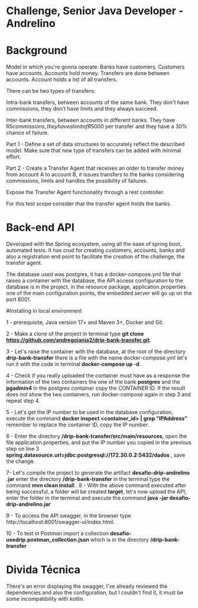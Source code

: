 # Challenge, Senior Java Developer - Andrelino

# Background 
Model in which you're gonna operate: Banks have customers. Customers have accounts. Accounts hold money. 
Transfers are done between accounts. Account holds a list of all transfers. 

There can be two types of transfers: 

Intra-bank transfers, between accounts of the same bank. They don't have commissions, they don't have limits and they always succeed. 

Inter-bank transfers, between accounts in different banks. They have R$5 commissions, they have a limit of R$5000 per transfer and they have a 30% chance of failure. 

Part 1 - Define a set of data structures to accurately reflect the described model. Make sure that new type of transfers can be added with minimal effort.

Part 2 - Create a Transfer Agent that receives an order to transfer money from account A to account B, it issues transfers to the banks considering commissions, limits and handles the possibility of failures.

Expose the Transfer Agent functionality through a rest controller.

For this test scope consider that the transfer agent holds the banks. 

# Back-end API

Developed with the Spring ecosystem, using all the ease of spring boot, automated tests. It has crud for creating customers, accounts, banks and also a registration end point to facilitate the creation of the challenge, the transfer agent.

The database used was postgres, it has a docker-compose.yml file that raises a container with the database, the API access configuration to the database is in the project, in the resource package, application.properties one of the main configuration points, the embedded server will go up on the port  8001.

#Installing in local environment

1 - prerequisite, Java version 17+ and Maven 3+, Docker and Git.

2 - Make a clone of the project in terminal type <b>git clone https://github.com/andregoiania2/drip-bank-transfer.git</b>.

3 - Let's raise the container with the database, at the root of the directory <b>drip-bank-transfer</b> there is a file with the name docker-compose.yml let's run it with the code in terminal <b>docker-compose up -d</b>.

4 - Check if you really uploaded the container <docker ps> must have as a response the information of the two containers the one of the bank <b>postgres</b> and the <b>pgadmin4</b> in the postgres container copy the CONTAINER ID. If the result does not show the two containers, run docker-compose again in step 3 and repeat step 4.

5 - Let's get the IP number to be used in the database configuration, execute the command <b>docker inspect <container_id> | grep "IPAddress"</b> remember to replace the container ID, copy the IP number.

6 - Enter the directory <b>/drip-bank-transfer/src/main/resources</b>, open the file application.properties, and put the IP number you copied in the previous step on line 3 <b>spring.datasource.url=jdbc:postgresql://172.30.0.2:5432/dados
</b>, save the change.

7- Let's compile the project to generate the artifact <b>desafio-drip-andrelino
.jar</b> enter the directory <b>/drip-bank-transfer</b> in the terminal type the command <b>mvn clean install</b>
.
8 - With the above command executed after being successful, a folder will be created <b>target</b>, let's now upload the API, enter the folder in the terminal and execute the command <b>java -jar desafio-drip-andrelino.jar </b>  

9 - To access the API swagger, in the browser type http://localhost:8001/swagger-ui/index.html.

10 - To test in Postman import a collection <b>desafio-usedrip.postman_collection.json</b> which is in the directory <b>/drip-bank-transfer</b> 


# Divida Técnica

There's an error displaying the swagger, I've already reviewed the dependencies and also the configuration, but I couldn't find it, it must be some incompatibility with kotlin.
